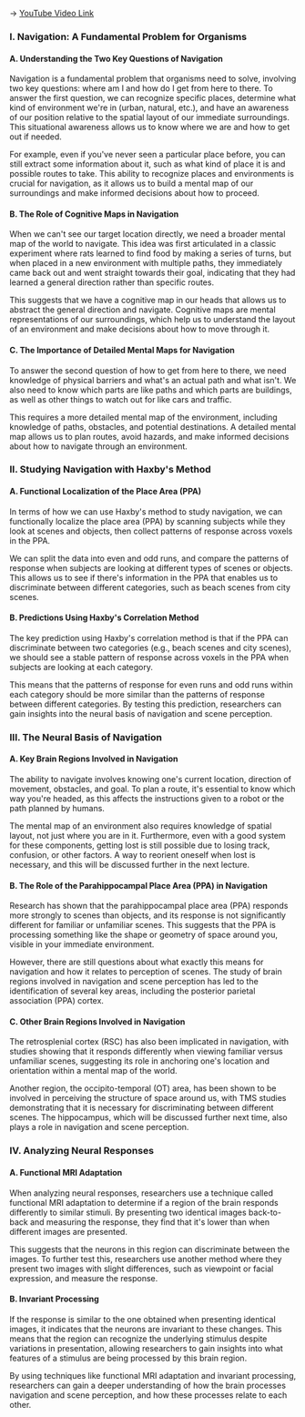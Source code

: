 -> [YouTube Video Link](https://www.youtube.com/watch?v=MuRVOQY8KoY&list=PLUl4u3cNGP60IKRN_pFptIBxeiMc0MCJP&index=7&pp=iAQB)

### I. Navigation: A Fundamental Problem for Organisms
#### A. Understanding the Two Key Questions of Navigation

Navigation is a fundamental problem that organisms need to solve, involving two key questions: where am I and how do I get from here to there. To answer the first question, we can recognize specific places, determine what kind of environment we're in (urban, natural, etc.), and have an awareness of our position relative to the spatial layout of our immediate surroundings. This situational awareness allows us to know where we are and how to get out if needed.

For example, even if you've never seen a particular place before, you can still extract some information about it, such as what kind of place it is and possible routes to take. This ability to recognize places and environments is crucial for navigation, as it allows us to build a mental map of our surroundings and make informed decisions about how to proceed.

#### B. The Role of Cognitive Maps in Navigation

When we can't see our target location directly, we need a broader mental map of the world to navigate. This idea was first articulated in a classic experiment where rats learned to find food by making a series of turns, but when placed in a new environment with multiple paths, they immediately came back out and went straight towards their goal, indicating that they had learned a general direction rather than specific routes.

This suggests that we have a cognitive map in our heads that allows us to abstract the general direction and navigate. Cognitive maps are mental representations of our surroundings, which help us to understand the layout of an environment and make decisions about how to move through it.

#### C. The Importance of Detailed Mental Maps for Navigation

To answer the second question of how to get from here to there, we need knowledge of physical barriers and what's an actual path and what isn't. We also need to know which parts are like paths and which parts are buildings, as well as other things to watch out for like cars and traffic.

This requires a more detailed mental map of the environment, including knowledge of paths, obstacles, and potential destinations. A detailed mental map allows us to plan routes, avoid hazards, and make informed decisions about how to navigate through an environment.

### II. Studying Navigation with Haxby's Method
#### A. Functional Localization of the Place Area (PPA)

In terms of how we can use Haxby's method to study navigation, we can functionally localize the place area (PPA) by scanning subjects while they look at scenes and objects, then collect patterns of response across voxels in the PPA.

We can split the data into even and odd runs, and compare the patterns of response when subjects are looking at different types of scenes or objects. This allows us to see if there's information in the PPA that enables us to discriminate between different categories, such as beach scenes from city scenes.

#### B. Predictions Using Haxby's Correlation Method

The key prediction using Haxby's correlation method is that if the PPA can discriminate between two categories (e.g., beach scenes and city scenes), we should see a stable pattern of response across voxels in the PPA when subjects are looking at each category.

This means that the patterns of response for even runs and odd runs within each category should be more similar than the patterns of response between different categories. By testing this prediction, researchers can gain insights into the neural basis of navigation and scene perception.

### III. The Neural Basis of Navigation
#### A. Key Brain Regions Involved in Navigation

The ability to navigate involves knowing one's current location, direction of movement, obstacles, and goal. To plan a route, it's essential to know which way you're headed, as this affects the instructions given to a robot or the path planned by humans.

The mental map of an environment also requires knowledge of spatial layout, not just where you are in it. Furthermore, even with a good system for these components, getting lost is still possible due to losing track, confusion, or other factors. A way to reorient oneself when lost is necessary, and this will be discussed further in the next lecture.

#### B. The Role of the Parahippocampal Place Area (PPA) in Navigation

Research has shown that the parahippocampal place area (PPA) responds more strongly to scenes than objects, and its response is not significantly different for familiar or unfamiliar scenes. This suggests that the PPA is processing something like the shape or geometry of space around you, visible in your immediate environment.

However, there are still questions about what exactly this means for navigation and how it relates to perception of scenes. The study of brain regions involved in navigation and scene perception has led to the identification of several key areas, including the posterior parietal association (PPA) cortex.

#### C. Other Brain Regions Involved in Navigation

The retrosplenial cortex (RSC) has also been implicated in navigation, with studies showing that it responds differently when viewing familiar versus unfamiliar scenes, suggesting its role in anchoring one's location and orientation within a mental map of the world.

Another region, the occipito-temporal (OT) area, has been shown to be involved in perceiving the structure of space around us, with TMS studies demonstrating that it is necessary for discriminating between different scenes. The hippocampus, which will be discussed further next time, also plays a role in navigation and scene perception.

### IV. Analyzing Neural Responses
#### A. Functional MRI Adaptation

When analyzing neural responses, researchers use a technique called functional MRI adaptation to determine if a region of the brain responds differently to similar stimuli. By presenting two identical images back-to-back and measuring the response, they find that it's lower than when different images are presented.

This suggests that the neurons in this region can discriminate between the images. To further test this, researchers use another method where they present two images with slight differences, such as viewpoint or facial expression, and measure the response.

#### B. Invariant Processing

If the response is similar to the one obtained when presenting identical images, it indicates that the neurons are invariant to these changes. This means that the region can recognize the underlying stimulus despite variations in presentation, allowing researchers to gain insights into what features of a stimulus are being processed by this brain region.

By using techniques like functional MRI adaptation and invariant processing, researchers can gain a deeper understanding of how the brain processes navigation and scene perception, and how these processes relate to each other.
